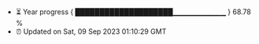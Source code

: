 - ⏳ Year progress { ████████████████████▁▁▁▁▁▁▁▁▁▁ } 68.78 %
- ⏰ Updated on Sat, 09 Sep 2023 01:10:29 GMT

